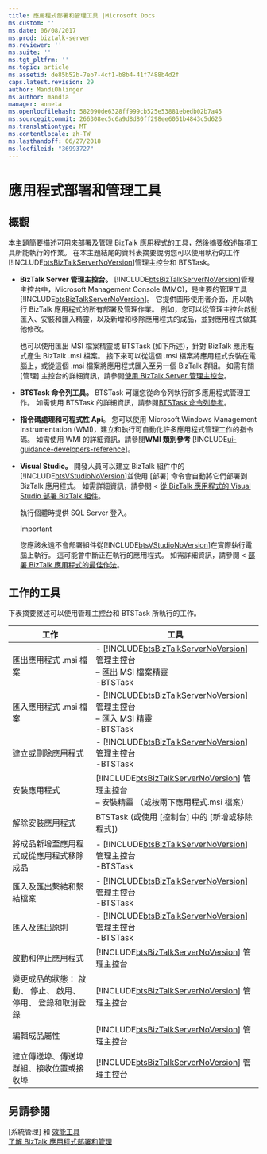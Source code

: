 ```yaml
---
title: 應用程式部署和管理工具 |Microsoft Docs
ms.custom: ''
ms.date: 06/08/2017
ms.prod: biztalk-server
ms.reviewer: ''
ms.suite: ''
ms.tgt_pltfrm: ''
ms.topic: article
ms.assetid: de85b52b-7eb7-4cf1-b8b4-41f7488b4d2f
caps.latest.revision: 29
author: MandiOhlinger
ms.author: mandia
manager: anneta
ms.openlocfilehash: 582090de6328ff999cb525e53881ebedb02b7a45
ms.sourcegitcommit: 266308ec5c6a9d8d80ff298ee6051b4843c5d626
ms.translationtype: MT
ms.contentlocale: zh-TW
ms.lasthandoff: 06/27/2018
ms.locfileid: "36993727"
---
```

# <a name="application-deployment-and-management-tools"></a>應用程式部署和管理工具

## <a name="overview"></a>概觀
本主題簡要描述可用來部署及管理 BizTalk 應用程式的工具，然後摘要敘述每項工具所能執行的作業。 在本主題結尾的資料表摘要說明您可以使用執行的工作[!INCLUDE[btsBizTalkServerNoVersion](../includes/btsbiztalkservernoversion-md.md)]管理主控台和 BTSTask。  

- **BizTalk Server 管理主控台。** [!INCLUDE[btsBizTalkServerNoVersion](../includes/btsbiztalkservernoversion-md.md)]管理主控台中，Microsoft Management Console (MMC)，是主要的管理工具[!INCLUDE[btsBizTalkServerNoVersion](../includes/btsbiztalkservernoversion-md.md)]。 它提供圖形使用者介面，用以執行 BizTalk 應用程式的所有部署及管理作業。 例如，您可以從管理主控台啟動匯入、安裝和匯入精靈，以及新增和移除應用程式的成品，並對應用程式做其他修改。  

   也可以使用匯出 MSI 檔案精靈或 BTSTask (如下所述)，針對 BizTalk 應用程式產生 BizTalk .msi 檔案。 接下來可以從這個 .msi 檔案將應用程式安裝在電腦上，或從這個 .msi 檔案將應用程式匯入至另一個 BizTalk 群組。 如需有關 [管理] 主控台的詳細資訊，請參閱[使用 BizTalk Server 管理主控台](../core/using-the-biztalk-server-administration-console.md)。  

- **BTSTask 命令列工具。** BTSTask 可讓您從命令列執行許多應用程式管理工作。 如需使用 BTSTask 的詳細資訊，請參閱[BTSTask 命令列參考](../core/btstask-command-line-reference.md)。  

- **指令碼處理和可程式性 Api**。 您可以使用 Microsoft Windows Management Instrumentation (WMI)，建立和執行可自動化許多應用程式管理工作的指令碼。 如需使用 WMI 的詳細資訊，請參閱**WMI 類別參考** [!INCLUDE[ui-guidance-developers-reference](../includes/ui-guidance-developers-reference.md)]。  

- **Visual Studio。** 開發人員可以建立 BizTalk 組件中的[!INCLUDE[btsVStudioNoVersion](../includes/btsvstudionoversion-md.md)]並使用 [部署] 命令會自動將它們部署到 BizTalk 應用程式。 如需詳細資訊，請參閱 <<c0> [ 從 BizTalk 應用程式的 Visual Studio 部署 BizTalk 組件](../core/deploying-biztalk-assemblies-from-visual-studio-into-a-biztalk-application.md)。  

   執行個體時提供 SQL Server 登入。  

  > [!IMPORTANT]
  >  您應該永遠不會部署組件從[!INCLUDE[btsVStudioNoVersion](../includes/btsvstudionoversion-md.md)]在實際執行電腦上執行。 這可能會中斷正在執行的應用程式。 如需詳細資訊，請參閱 <<c0> [ 部署 BizTalk 應用程式的最佳作法](../core/best-practices-for-deploying-a-biztalk-application.md)。  

## <a name="tool-by-the-task"></a>工作的工具  
 下表摘要敘述可以使用管理主控台和 BTSTask 所執行的工作。  


|                                        工作                                         |                                                                                       工具                                                                                       |
|-------------------------------------------------------------------------------------|----------------------------------------------------------------------------------------------------------------------------------------------------------------------------------|
|                           匯出應用程式 .msi 檔案                           |           -   [!INCLUDE[btsBizTalkServerNoVersion](../includes/btsbiztalkservernoversion-md.md)] 管理主控台 <br/>– 匯出 MSI 檔案精靈<br />-BTSTask           |
|                           匯入應用程式 .msi 檔案                           |             -   [!INCLUDE[btsBizTalkServerNoVersion](../includes/btsbiztalkservernoversion-md.md)] 管理主控台 <br/>– 匯入 MSI 精靈<br />-BTSTask              |
|                           建立或刪除應用程式                           |                          -   [!INCLUDE[btsBizTalkServerNoVersion](../includes/btsbiztalkservernoversion-md.md)] 管理主控台<br />-BTSTask                          |
|                               安裝應用程式                                | [!INCLUDE[btsBizTalkServerNoVersion](../includes/btsbiztalkservernoversion-md.md)] 管理主控台 <br/>– 安裝精靈 （或按兩下應用程式.msi 檔案） |
|                              解除安裝應用程式                               |                                                              BTSTask (或使用 [控制台] 中的 [新增或移除程式])                                                               |
|       將成品新增至應用程式或從應用程式移除成品       |                          -   [!INCLUDE[btsBizTalkServerNoVersion](../includes/btsbiztalkservernoversion-md.md)] 管理主控台<br />-BTSTask                          |
|                    匯入及匯出繫結和繫結檔案                     |                          -   [!INCLUDE[btsBizTalkServerNoVersion](../includes/btsbiztalkservernoversion-md.md)] 管理主控台<br />-BTSTask                          |
|                             匯入及匯出原則                              |                          -   [!INCLUDE[btsBizTalkServerNoVersion](../includes/btsbiztalkservernoversion-md.md)] 管理主控台<br />-BTSTask                          |
|                            啟動和停止應用程式                            |                                    [!INCLUDE[btsBizTalkServerNoVersion](../includes/btsbiztalkservernoversion-md.md)] 管理主控台                                     |
| 變更成品的狀態： 啟動、 停止、 啟用、 停用、 登錄和取消登錄 |                                    [!INCLUDE[btsBizTalkServerNoVersion](../includes/btsbiztalkservernoversion-md.md)] 管理主控台                                     |
|                              編輯成品屬性                               |                                    [!INCLUDE[btsBizTalkServerNoVersion](../includes/btsbiztalkservernoversion-md.md)] 管理主控台                                     |
|       建立傳送埠、傳送埠群組、接收位置或接收埠        |                                    [!INCLUDE[btsBizTalkServerNoVersion](../includes/btsbiztalkservernoversion-md.md)] 管理主控台                                     |

## <a name="see-also"></a>另請參閱  
[系統管理] 和 [效能工具](../core/administration-tools.md)  
 [了解 BizTalk 應用程式部署和管理](../core/understanding-biztalk-application-deployment-and-management.md)